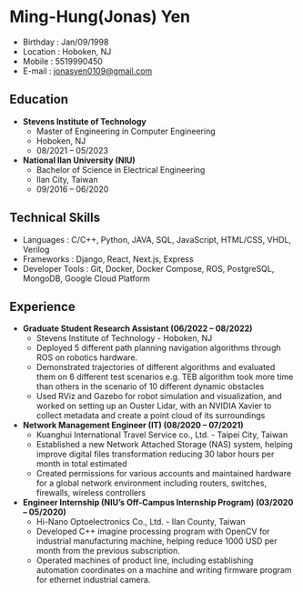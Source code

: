 # Ming-Hung(Jonas) Yen
* Birthday : Jan/09/1998
* Location : Hoboken, NJ
* Mobile   : 5519990450
* E-mail   : jonasyen0109@gmail.com

## Education
* **Stevens Institute of Technology**
  * Master of Engineering in Computer Engineering 
  * Hoboken, NJ
  * 08/2021 – 05/2023 
* **National Ilan University (NIU)**
  * Bachelor of Science in Electrical Engineering 
  * Ilan City, Taiwan
  * 09/2016 – 06/2020
 
## Technical Skills
* Languages :  C/C++, Python, JAVA, SQL, JavaScript, HTML/CSS, VHDL, Verilog
* Frameworks : Django, React, Next.js, Express 
* Developer Tools : Git, Docker, Docker Compose, ROS, PostgreSQL, MongoDB, Google Cloud Platform

## Experience
* **Graduate Student Research Assistant (06/2022 – 08/2022)**
  * Stevens Institute of Technology - Hoboken, NJ
  * Deployed 5 different path planning navigation algorithms through ROS on robotics hardware. 
  * Demonstrated trajectories of different algorithms and evaluated them on 6 different test scenarios  e.g. TEB algorithm took more time than others in the scenario of 10 different dynamic obstacles
  * Used RViz and Gazebo for robot simulation and visualization, and worked on setting up an Ouster Lidar, with an NVIDIA Xavier to collect metadata and create a point cloud of its surroundings
* **Network Management Engineer (IT) (08/2020 – 07/2021)**
  * Kuanghui International Travel Service co., Ltd. - Taipei City, Taiwan 
  * Established a new Network Attached Storage (NAS) system, helping improve digital files transformation reducing 30 labor hours per month in total estimated  
  * Created permissions for various accounts and maintained hardware for a global network environment including routers, switches, firewalls, wireless controllers 
* **Engineer Internship (NIU’s Off-Campus Internship Program) (03/2020 – 05/2020)**
  * Hi-Nano Optoelectronics Co., Ltd. - Ilan County, Taiwan
  * Developed C++ imagine processing program with OpenCV for industrial manufacturing machine, helping reduce 1000 USD per month from the previous subscription. 
  * Operated machines of product line, including establishing automation coordinates on a machine and writing firmware program for ethernet industrial camera.
  
##
